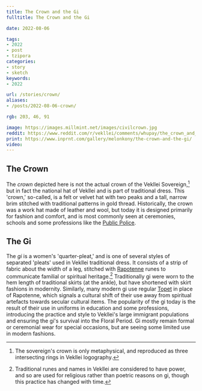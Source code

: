 ```yaml
---
title: The Crown and the Gi
fulltitle: The Crown and the Gi

date: 2022-08-06

tags: 
- 2022
- post
- tzipora
categories:
- story
- sketch
keywords:
- 2022

url: /stories/crown/
aliases:
- /posts/2022-08-06-crown/

rgb: 203, 46, 91

image: https://images.millmint.net/images/civilcrown.jpg
reddit: https://www.reddit.com/r/vekllei/comments/whupay/the_crown_and_the_gi/
print: https://www.inprnt.com/gallery/melonkony/the-crown-and-the-gi/
video:
---
```

## The Crown

The *crown* depicted here is not the actual crown of the Vekllei Sovereign,[^1] but in fact the national hat of Vekllei and is part of traditional dress. This 'crown,' so-called, is a felt or velvet hat with two peaks and a tall, narrow brim stitched with traditional patterns in gold thread. Historically, the crown was a work hat made of leather and wool, but today it is designed primarily for fashion and comfort, and is most commonly seen at ceremonies, schools and some professions like the [Public Police](/utopia/society/state/government/interior/defence/#police-of-the-public).

## The Gi

The *gi* is a women's 'quarter-pleat,' and is one of several styles of separated 'pleats' used in Vekllei traditional dress. It consists of a strip of fabric about the width of a leg, stitched with [Rapotenne](/utopia/culture/language/#rapotenne) runes to communicate familial or spiritual heritage.[^2] Traditionally gi were worn to the hem length of traditional skirts (at the ankle), but have shortened with skirt fashions in modernity. Similarly, many modern gi use regular [Topet](/utopia/culture/language/#topet) in place of Rapotenne, which signals a cultural shift of their use away from spiritual artefacts towards secular cultural items. The popularity of the gi today is the result of their use in uniforms in education and some professions, introducing the practice and style to Vekllei's large immigrant populations and ensuring the gi's survival into the Floral Period. Gi mostly remain formal or ceremonial wear for special occasions, but are seeing some limited use in modern fashions.

[^1]: The sovereign's crown is only metaphysical, and reproduced as three intersecting rings in Vekllei logography.
[^2]: Traditional runes and names in Vekllei are considered to have power, and so are used for religious rather than poetric reasons on gi, though this practice has changed with time.